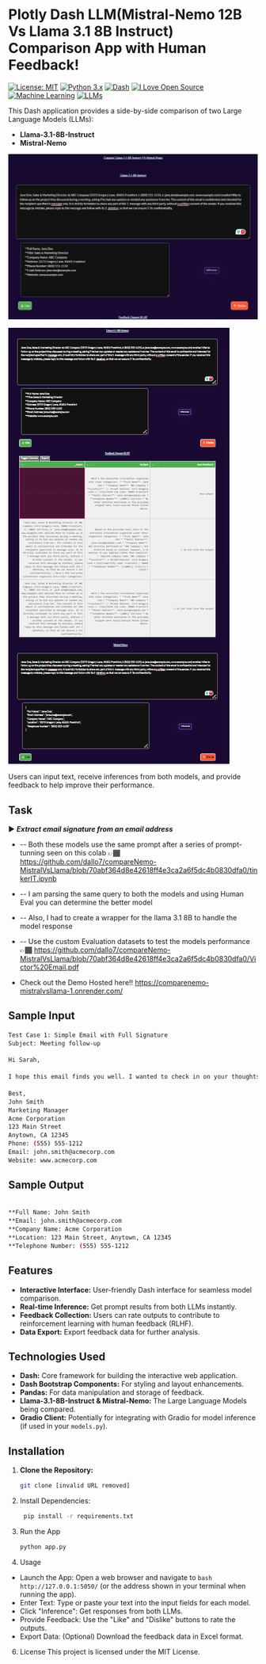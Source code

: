 # Plotly Dash LLM(Mistral-Nemo 12B Vs Llama 3.1 8B Instruct) Comparison App with Human Feedback!
[![License: MIT](https://img.shields.io/badge/License-MIT-yellow.svg)](https://opensource.org/licenses/MIT)
[![Python 3.x](https://img.shields.io/badge/python-3.x-blue.svg)](https://www.python.org/)
[![Dash](https://img.shields.io/badge/Dash-v2-orange)](https://dash.plotly.com/)
[![I Love Open Source](https://badges.frapsoft.com/os/v1/open-source.svg?v=103)](https://github.com/ellerbrock/open-source-badges/)                    
[![Machine Learning](https://img.shields.io/badge/Topic-Machine%20Learning-orange)](https://en.wikipedia.org/wiki/Machine_learning)
[![LLMs](https://img.shields.io/badge/Topic-LLMs-green)](https://en.wikipedia.org/wiki/Large_language_model)

This Dash application provides a side-by-side comparison of two Large Language Models (LLMs):

* **Llama-3.1-8B-Instruct**
* **Mistral-Nemo**

![Dental Diagnosis Demo Video](https://github.com/dallo7/compareNemo-MistralVsLlama/blob/afd340e8657f0f6b1fc582dad6f4fb641621a810/rlhf.png)

![Dental Diagnosis Demo Video](https://github.com/dallo7/compareNemo-MistralVsLlama/blob/afd340e8657f0f6b1fc582dad6f4fb641621a810/Prof.png)


Users can input text, receive inferences from both models, and provide feedback to help improve their performance.

## Task

▶️  ***Extract email signature from an email address***
  
   * -- Both these models use the same prompt after a series of prompt-tunning seen on this colab 👉🏾 https://github.com/dallo7/compareNemo-MistralVsLlama/blob/70abf364d8e42618ff4e3ca2a6f5dc4b0830dfa0/tinkerIT.ipynb
   * -- I am parsing the same query to both the models and using Human Eval you can determine the better model
   * -- Also, I had to create a wrapper for the llama 3.1 8B to handle the model response
   * -- Use the custom Evaluation datasets to test the models performance 👉🏾 https://github.com/dallo7/compareNemo-MistralVsLlama/blob/70abf364d8e42618ff4e3ca2a6f5dc4b0830dfa0/Victor%20Email.pdf

* Check out the Demo Hosted here‼️ https://comparenemo-mistralvsllama-1.onrender.com/ 

## Sample Input

```bash
Test Case 1: Simple Email with Full Signature
Subject: Meeting follow-up

Hi Sarah,

I hope this email finds you well. I wanted to check in on your thoughts regarding the new marketing campaign. Please let me know if you have any questions or concerns.

Best,
John Smith
Marketing Manager
Acme Corporation
123 Main Street
Anytown, CA 12345
Phone: (555) 555-1212
Email: john.smith@acmecorp.com
Website: www.acmecorp.com

```


## Sample Output

```bash

**Full Name: John Smith                                                                                                     
**Email: john.smith@acmecorp.com 
**Company Name: Acme Corporation
**Location: 123 Main Street, Anytown, CA 12345
**Telephone Number: (555) 555-1212 
```

## Features

* **Interactive Interface:** User-friendly Dash interface for seamless model comparison.
* **Real-time Inference:**  Get prompt results from both LLMs instantly.
* **Feedback Collection:**  Users can rate outputs to contribute to reinforcement learning with human feedback (RLHF).
* **Data Export:** Export feedback data for further analysis.

## Technologies Used

* **Dash:**  Core framework for building the interactive web application.
* **Dash Bootstrap Components:** For styling and layout enhancements.
* **Pandas:** For data manipulation and storage of feedback.
* **Llama-3.1-8B-Instruct & Mistral-Nemo:** The Large Language Models being compared.
* **Gradio Client:**  Potentially for integrating with Gradio for model inference (if used in your `models.py`).

## Installation

1. **Clone the Repository:**
   ```bash
   git clone [invalid URL removed]
   ```
2. Install Dependencies:  
   ```bash
    pip install -r requirements.txt
   ```
3. Run the App
    ```bash
    python app.py
    ```
4. Usage
*  Launch the App: Open a web browser and navigate to ```bash http://127.0.0.1:5050/``` (or the address shown in your terminal when running the app).
*  Enter Text: Type or paste your text into the input fields for each model.
*  Click "Inference": Get responses from both LLMs.
*  Provide Feedback: Use the "Like" and "Dislike" buttons to rate the outputs.
*  Export Data: (Optional) Download the feedback data in Excel format.
  
6. License
This project is licensed under the MIT License.                    
  
